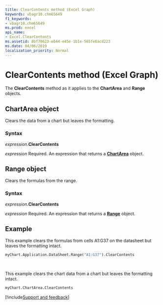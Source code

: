 ```yaml
---
title: ClearContents method (Excel Graph)
keywords: vbagr10.chm65649
f1_keywords:
- vbagr10.chm65649
ms.prod: excel
api_name:
- Excel.ClearContents
ms.assetid: 8bf70623-e644-e45e-1b1e-565fe6acd223
ms.date: 04/06/2019
localization_priority: Normal
---
```



# ClearContents method (Excel Graph)

The **ClearContents** method as it applies to the **ChartArea** and **Range** objects.

## ChartArea object

Clears the data from a chart but leaves the formatting.

### Syntax

_expression_.**ClearContents**

_expression_ Required. An expression that returns a **[ChartArea](excel.chartarea-graph-object.md)** object.



## Range object

Clears the formulas from the range.

### Syntax

_expression_.**ClearContents**

_expression_ Required. An expression that returns a **[Range](excel.range-graph-object.md)** object. 

## Example

This example clears the formulas from cells A1:G37 on the datasheet but leaves the formatting intact.

```vb
myChart.Application.DataSheet.Range("A1:G37").ClearContents
```

<br/>

This example clears the chart data from a chart but leaves the formatting intact.

```vb
myChart.ChartArea.ClearContents
```


[!include[Support and feedback](~/includes/feedback-boilerplate.md)]
